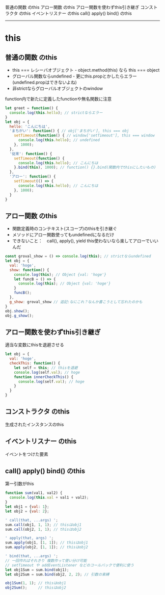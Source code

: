 普通の関数 のthis
アロー関数 のthis
アロー関数を使わずthis引き継ぎ
コンストラクタ のthis
イベントリスナー のthis
call() apply() bind() のthis

-----

# this

## 普通の関数 のthis

* this === レシーバオブジェクト
\- object.method(this) なら this === object
* グローバル関数ならundefined
\- 更にthis.propとかしたらエラー(undefined.propはできないよね)
* 非strictならグローバルオブジェクトのwindow

function内で新たに定義したfunctionや無名関数に注意

```js
let greet = function() {
  console.log(this.hello); // strictならエラー
}
let obj = {
  hello: 'こんにちは',
  'まちがい': function() { // obj['まちがい'], this === obj
    setTimeout(function() { // window['setTimeout'], this === window
      console.log(this.hello); // undefined
    }, 1000);
  },
  '従来': function() {
    setTimeout(function() {
      console.log(this.hello); // こんにちは
    }.bind(this), 1000); // function() {}.bind(関数内でthisにしたいもの)
  },
  'アロー': function() {
    setTimeout(() => {
      console.log(this.hello); // こんにちは
    }, 1000);
  }
}
```

## アロー関数 のthis

* 関数定義時のコンテキスト(スコープ)のthisを引き継ぐ
* メソッドにアロー関数使ってもundefinedになるだけ
* できないこと：　call(), apply(), yield
this使わないなら楽してアローでいいんだ

```js
const groval_show = () => console.log(this); // strictならundefined
let obj = {
  val: 'hoge',
  show: function() {
    console.log(this); // Object {val: 'hoge'}
    let funcB = () => {
      console.log(this); // Object {val: 'hoge'}
    }
    funcB();
  },
  g_show: groval_show // 追記:なにこれ？なんか書こうとして忘れたのかも
}
obj.show();
obj.g_show();
```

## アロー関数を使わずthis引き継ぎ

適当な変数にthisを退避させる

```js
let obj = {
  val: 'hoge',
  checkThis: function() {
    let self = this; // thisを退避
    console.log(self.val); // hoge
    function innerCheckThis() {
      console.log(self.val); // hoge
    }
  }
}
```

## コンストラクタ のthis
生成されたインスタンスのthis

## イベントリスナー のthis
イベントをつけた要素

## call() apply() bind() のthis
第一引数がthis

```js
function sum(val1, val2) {
  console.log(this.val + val1 + val2);
}
let obj1 = {val: 1};
let obj2 = {val: 2};

' call(that, ...args) ';
sum.call(obj1, 1, 1); // thisはobj1
sum.call(obj2, 1, 1); // thisはobj2

' apply(that, args) ';
sum.apply(obj1, [1, 1]); // thisはobj1
sum.apply(obj2, [1, 1]); // thisはobj2

' bind(that, ...args) ';
// 一回作ればそれきり 複数作って使い分け可能
// setTimeout や addEventListener などのコールバックで便利に使う
let obj1Sum = sum.bind(obj1);
let obj2Sum = sum.bind(obj2, 2, 2); // 引数の束縛

obj1Sum(1, 1); // thisはobj1
obj2Sum();     // thisはobj2
```